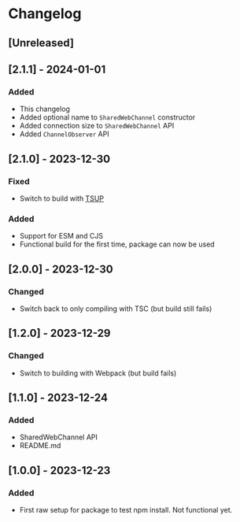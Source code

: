 # Changelog

## [Unreleased]

## [2.1.1] - 2024-01-01

### Added

-   This changelog
-   Added optional name to `SharedWebChannel` constructor
-   Added connection size to `SharedWebChannel` API
-   Added `ChannelObserver` API

## [2.1.0] - 2023-12-30

### Fixed

-   Switch to build with [TSUP](https://tsup.egoist.dev/)

### Added

-   Support for ESM and CJS
-   Functional build for the first time, package can now be used

## [2.0.0] - 2023-12-30

### Changed

-   Switch back to only compiling with TSC (but build still fails)

## [1.2.0] - 2023-12-29

### Changed

-   Switch to building with Webpack (but build fails)

## [1.1.0] - 2023-12-24

### Added

-   SharedWebChannel API
-   README.md

## [1.0.0] - 2023-12-23

### Added

-   First raw setup for package to test npm install. Not functional yet.

